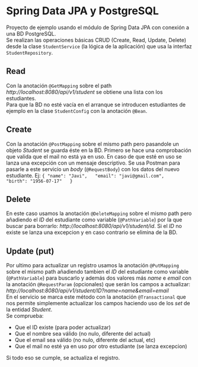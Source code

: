 # Spring Data JPA y PostgreSQL
Proyecto de ejemplo usando el módulo de Spring Data JPA con conexión a una BD PostgreSQL.  
Se realizan las operaciones básicas CRUD (Create, Read, Update, Delete) desde la clase `StudentService` (la lógica de la aplicación) que usa la interfaz `StudentRepository`.

## Read
Con la anotación `@GetMapping` sobre el path _http://localhost:8080/api/v1/student_ se obtiene una lista con los estudiantes.  
Para que la BD no esté vacía en el arranque se introducen estudiantes de ejemplo en la clase `StudentConfig` con la anotación `@Bean`.

## Create
Con la anotación `@PostMapping` sobre el mismo path pero pasandole un objeto _Student_ se guarda éste en la BD.
Primero se hace una comprobación que valida que el mail no está ya en uso. En caso de que esté en uso se lanza una excepción con un mensaje descriptivo.
Se usa Postman para pasarle a este servicio un _body_ (`@RequestBody`) con los datos del nuevo estudiante.
Ej:
``{
"name": "Javi",  
"email": "javi@gmail.com",  
"birth": "1956-07-17"  
}``

## Delete
En este caso usamos la anotación ``@DeleteMapping`` sobre el mismo path pero añadiendo el _ID_ del estudiante
como variable (`@PathVariable`) por la que buscar para borrarlo: _http://localhost:8080/api/v1/student/id_. Si el _ID_ no existe se lanza una excepcion
y en caso contrario se elimina de la BD.

## Update (put)
Por ultimo para actualizar un registro usamos la anotación `@PutMapping` sobre el mismo path añadiendo tambien el _ID_ del estudiante
como variable (`@PathVariable`) para buscarlo y además dos valores más _name_ e _email_ con la anotación `@RequestParam` (opcionales) que serán los campos a actualizar:
_http://localhost:8080/api/v1/student/ID?name=name&email=email_  
En el servicio se marca este método con la anotación `@Transactional` que nos permite simplemente actualizar los campos haciendo uso de los _set_ de la entidad _Student_.  
Se comprueba:
- Que el ID existe (para poder actualizar)
- Que el nombre sea válido (no nulo, diferente del actual)
- Que el email sea válido (no nulo, diferente del actual, etc)
- Que el mail no esté ya en uso por otro estudiante (se lanza excepcion)  

Si todo eso se cumple, se actualiza el registro.




